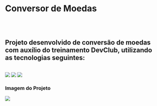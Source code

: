 <h1>Conversor de Moedas</h1>
<br>
<br>
<h2>Projeto desenvolvido de conversão de moedas com auxílio do treinamento DevClub, utilizando as tecnologias seguintes:</h2>
<br>
<img src="https://img.shields.io/badge/HTML-239120?style=for-the-badge&logo=html5&logoColor=white">
<img src="https://img.shields.io/badge/CSS-239120?&style=for-the-badge&logo=css3&logoColor=white">
<img src="https://img.shields.io/badge/JavaScript-F7DF1E?style=for-the-badge&logo=javascript&logoColor=black">

<br>
<h3>Imagem do Projeto</h3>

<img src="https://github.com/RobsonBp88/JS/blob/main/Conversor%20de%20moedas%20js/assets/Sem%20t%C3%ADtulo.png?raw=true">
